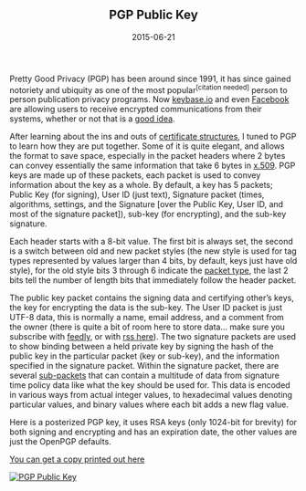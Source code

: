 <article markdown="1">

<header markdown="1">
 
# PGP Public Key

<time class="pubdate" datetime="2015-06-21">2015-06-21</time>

</header>

  <p>Pretty Good Privacy (PGP) has been around since 1991, it has since gained notoriety and ubiquity as one of the most popular<sup>[citation needed]</sup> person to person publication privacy programs. Now <a href="https://keybase.io/cem_">keybase.io</a> and even <a href="https://www.facebook.com/notes/protecting-the-graph/securing-email-communications-from-facebook/1611941762379302">Facebook</a> are allowing users to receive encrypted communications from their systems, whether or not that is a <a href="http://blog.cryptographyengineering.com/2014/08/whats-matter-with-pgp.html">good idea</a>.</p> 

<p>After learning about the ins and outs of <a href="https://www.cem.me/pki/index.html">certificate structures</a>, I tuned to PGP to learn how they are put together. Some of it is quite elegant, and allows the format to save space, especially in the packet headers where 2 bytes can convey essentially the same information that take 6 bytes in <a href="https://www.cem.me/20150209-cert-binaries-4.html">x.509</a>. PGP keys are made up of these packets, each packet is used to convey information about the key as a whole. By default, a key has 5 packets; Public Key (for signing), User ID (just text), Signature packet (times, algorithms, settings, and the Signature [over the Public Key, User ID, and most of the signature packet]), sub-key (for encrypting), and the sub-key signature.</p>

<p>Each header starts with a 8-bit value. The first bit is always set, the second is a switch between old and new packet styles (the new style is used for tag types represented by values larger than 4 bits, by default, keys just have old style), for the old style bits 3 through 6 indicate the <a href="https://tools.ietf.org/html/rfc4880#section-4.3">packet type</a>, the last 2 bits tell the number of length bits that immediately follow the header packet.</p>

<p>The public key packet contains the signing data and certifying other’s keys, the key for encrypting the data is the sub-key. The User ID packet is just UTF-8 data, this is normally a name, email address, and a comment from the owner (there is quite a bit of room here to store data... make sure you subscribe with <a href='http://cloud.feedly.com/#subscription%2Ffeed%2Fhttp%3A%2F%2Fwww.cem.me%2Fcem.rss'>feedly</a>, or with <a href="https://www.cem.me/cem.rss">rss here</a>). The two signature packets are used to show binding between a held private key by signing the hash of the public key in the particular packet (key or sub-key), and the information specified in the signature packet. Within the signature packet, there are several <a href="https://tools.ietf.org/html/rfc4880#section-5.2.3.1">sub-packets</a> that can contain a multitude of data from signature time policy data like what the key should be used for. This data is encoded in various ways from actual integer values, to hexadecimal values denoting particular values, and binary values where each bit adds a new flag value.</p>

<p>Here is a posterized PGP key, it uses RSA keys (only 1024-bit for brevity) for both signing and encrypting and has an expiration date, the other values are just the OpenPGP defaults.</p>

<p><a href="http://www.redbubble.com/people/cem-/works/15307088-pgp-public-key?c=377869-pki-posters" target="_blank">You can get a copy printed out here</a><p>
<a href="https://dl.dropboxusercontent.com/u/25625347/PGP_Pub.png" target="_blank"><img src="https://lh3.googleusercontent.com/-JeDlyJY4fc8/VYpFna9YeMI/AAAAAAAAGwQ/_ySxho-jhwM/s800/PGP_Pub.png" alt="PGP Public Key" /></a>

</article>
